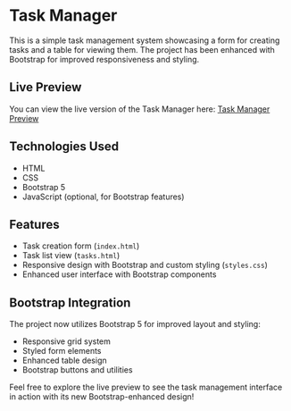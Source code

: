 # Task Manager

This is a simple task management system showcasing a form for creating tasks and a table for viewing them. The project has been enhanced with Bootstrap for improved responsiveness and styling.

## Live Preview

You can view the live version of the Task Manager here:
[Task Manager Preview](https://mihirtailor.github.io/Module_2_WebDevelopmentBasics2/module_2_assessment/form_bootstrap/)

## Technologies Used

- HTML
- CSS
- Bootstrap 5
- JavaScript (optional, for Bootstrap features)

## Features

- Task creation form (`index.html`)
- Task list view (`tasks.html`)
- Responsive design with Bootstrap and custom styling (`styles.css`)
- Enhanced user interface with Bootstrap components

## Bootstrap Integration

The project now utilizes Bootstrap 5 for improved layout and styling:

- Responsive grid system
- Styled form elements
- Enhanced table design
- Bootstrap buttons and utilities

Feel free to explore the live preview to see the task management interface in action with its new Bootstrap-enhanced design!
